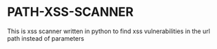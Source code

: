 # PATH-XSS-SCANNER
This is xss scanner written in python to find xss vulnerabilities in the url path instead of parameters

